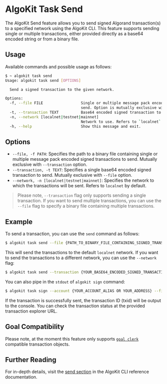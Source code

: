 # AlgoKit Task Send

The AlgoKit Send feature allows you to send signed Algorand transaction(s) to a specified network using the AlgoKit CLI. This feature supports sending single or multiple transactions, either provided directly as a base64 encoded string or from a binary file.

## Usage

Available commands and possible usage as follows:

```bash
$ ~ algokit task send
Usage: algokit task send [OPTIONS]

  Send a signed transaction to the given network.

Options:
  -f, --file FILE                 Single or multiple message pack encoded signed transactions from binary file to
                                  send. Option is mutually exclusive with transaction.
  -t, --transaction TEXT          Base64 encoded signed transaction to send. Option is mutually exclusive with file.
  -n, --network [localnet|testnet|mainnet]
                                  Network to use. Refers to `localnet` by default.
  -h, --help                      Show this message and exit.
```

## Options

- `--file, -f PATH`: Specifies the path to a binary file containing single or multiple message pack encoded signed transactions to send. Mutually exclusive with `--transaction` option.
- `--transaction, -t TEXT`: Specifies a single base64 encoded signed transaction to send. Mutually exclusive with `--file` option.
- `--network, -n [localnet|testnet|mainnet]`: Specifies the network to which the transactions will be sent. Refers to `localnet` by default.

> Please note, `--transaction` flag only supports sending a single transaction. If you want to send multiple transactions, you can use the `--file` flag to specify a binary file containing multiple transactions.

## Example

To send a transaction, you can use the `send` command as follows:

```bash
$ algokit task send --file {PATH_TO_BINARY_FILE_CONTAINING_SIGNED_TRANSACTIONS}
```

This will send the transactions to the default `localnet` network. If you want to send the transactions to a different network, you can use the `--network` flag:

```bash
$ algokit task send --transaction {YOUR_BASE64_ENCODED_SIGNED_TRANSACTION} --network testnet
```

You can also pipe in the `stdout` of `algokit sign` command:

```bash
$ algokit task sign --account {YOUR_ACCOUNT_ALIAS OR YOUR_ADDRESS} --file {PATH_TO_BINARY_FILE_CONTAINING_TRANSACTIONS} --force | algokit task send --network {network_name}
```

If the transaction is successfully sent, the transaction ID (txid) will be output to the console. You can check the transaction status at the provided transaction explorer URL.

## Goal Compatibility

Please note, at the moment this feature only supports [`goal clerk`](https://developer.algorand.org/docs/clis/goal/clerk/clerk/) compatible transaction objects.

## Further Reading

For in-depth details, visit the [send section](../../cli-reference.md#send) in the AlgoKit CLI reference documentation.
